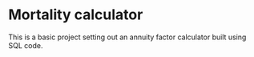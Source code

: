 # Mortality calculator
This is a basic project setting out an annuity factor calculator built using SQL code.
